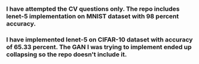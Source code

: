 ### I have attempted the CV questions only. The repo includes lenet-5 implementation on MNIST dataset with 98 percent accuracy.
### I have implemented lenet-5 on CIFAR-10 dataset with accuracy of 65.33 percent. The GAN  I was trying to implement ended up collapsing so the repo doesn't include it.
